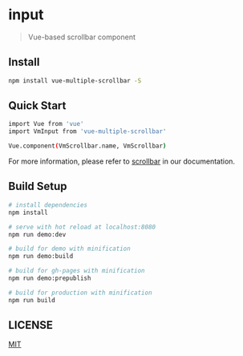 # input

> Vue-based scrollbar component

## Install

```bash
npm install vue-multiple-scrollbar -S
```

## Quick Start

```bash
import Vue from 'vue'
import VmInput from 'vue-multiple-scrollbar'

Vue.component(VmScrollbar.name, VmScrollbar)
```

For more information, please refer to [scrollbar](http://vue-multiple.github.io/scrollbar) in our documentation.

## Build Setup

``` bash
# install dependencies
npm install

# serve with hot reload at localhost:8080
npm run demo:dev

# build for demo with minification
npm run demo:build

# build for gh-pages with minification
npm run demo:prepublish

# build for production with minification
npm run build
```

## LICENSE

[MIT](http://opensource.org/licenses/MIT)